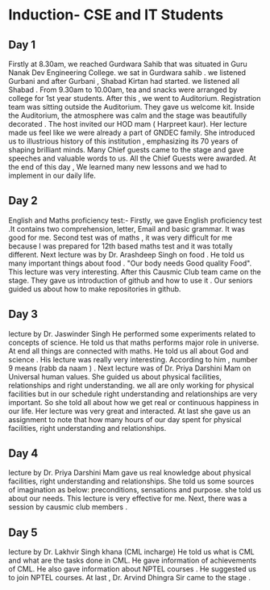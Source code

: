# Induction- CSE and IT Students 
## Day 1
Firstly at 8.30am, we reached Gurdwara Sahib that was situated in Guru Nanak Dev Engineering College. we sat in Gurdwara sahib . we listened Gurbani and after Gurbani , Shabad Kirtan had started. we listened all Shabad . 
From 9.30am to 10.00am, tea and snacks were arranged by college for 1st year students. 
After this , we went to Auditorium. Registration team was sitting outside the Auditorium. They gave us welcome kit.
Inside the Auditorium, the atmosphere was calm and the stage was beautifully decorated . The host invited our HOD mam ( Harpreet kaur). Her lecture made us feel like we were already a part of GNDEC family.
She introduced us to illustrious history of this institution , emphasizing its 70 years of shaping brilliant minds.
Many Chief guests came to the stage and gave speeches and valuable words to us.
All the Chief Guests were awarded. 
At the end of this day , We learned many new lessons and we had to implement in our daily life.
## Day 2
English and Maths proficiency test:-
Firstly, we gave English proficiency test .It contains two comprehension, letter, Email and basic grammar. It was good for me.
Second test was of maths , it was very difficult for me because I was prepared for 12th based maths test and it was totally different. 
Next lecture was by Dr. Arashdeep Singh on food . He told us many important things about food . "Our body needs Good quality Food". This lecture was very interesting.
After this Causmic Club team came on the stage. They gave us introduction of github and how to use it . Our seniors guided us about how to make repositories in github. 
## Day 3
lecture by Dr. Jaswinder Singh 
He performed some experiments related to concepts of science. He told us that maths performs major role in universe. At end all things are connected with maths. He told us all about God and science . His lecture was really very interesting. According to him , number 9 means (rabb da naam ) . 
Next lecture was of Dr. Priya Darshini Mam on Universal human values.
She guided us about physical facilities,  relationships and right understanding. we all are only working for physical facilities but in our schedule right understanding and relationships are very important. So she told all about how we get real or continuous happiness in our life. Her lecture was very great and interacted. At last she gave us an assignment to note that how many hours of our day spent for physical facilities,  right understanding and relationships.
## Day 4
lecture by Dr. Priya Darshini Mam gave us real knowledge about physical facilities, right understanding and relationships. She told us some sources of imagination as below:
preconditions, sensations and purpose.
she told us about our needs. This lecture is very effective for me.
Next, there was a session by causmic club members .
## Day 5
lecture by Dr. Lakhvir Singh khana (CML incharge)
He told us what is CML and what are the tasks done in CML. He gave information of achievements of CML. He also gave information about NPTEL courses . He suggested us to join NPTEL courses. 
At last , Dr. Arvind Dhingra Sir came to the stage . 
